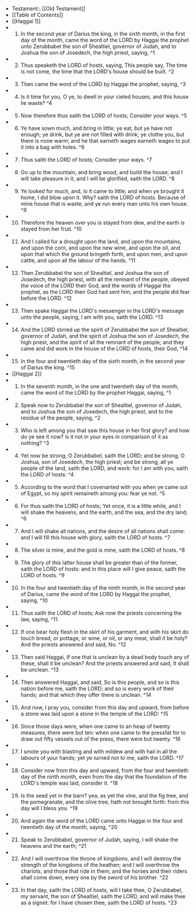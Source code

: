 - Testament:: [[Old Testament]]
- [[Table of Contents]]
- [[Haggai 1]]
- 1. In the second year of Darius the king, in the sixth month, in the first day of the month, came the word of the LORD by Haggai the prophet unto Zerubbabel the son of Shealtiel, governor of Judah, and to Joshua the son of Josedech, the high priest, saying, ^1
- 2. Thus speaketh the LORD of hosts, saying, This people say, The time is not come, the time that the LORD's house should be built. ^2
- 3. Then came the word of the LORD by Haggai the prophet, saying, ^3
- 4. Is it time for you, O ye, to dwell in your cieled houses, and this house lie waste? ^4
- 5. Now therefore thus saith the LORD of hosts; Consider your ways. ^5
- 6. Ye have sown much, and bring in little; ye eat, but ye have not enough; ye drink, but ye are not filled with drink; ye clothe you, but there is none warm; and he that earneth wages earneth wages to put it into a bag with holes. ^6
- 7. Thus saith the LORD of hosts; Consider your ways. ^7
- 8. Go up to the mountain, and bring wood, and build the house; and I will take pleasure in it, and I will be glorified, saith the LORD. ^8
- 9. Ye looked for much, and, lo it came to little; and when ye brought it home, I did blow upon it. Why? saith the LORD of hosts. Because of mine house that is waste, and ye run every man unto his own house. ^9
- 10. Therefore the heaven over you is stayed from dew, and the earth is stayed from her fruit. ^10
- 11. And I called for a drought upon the land, and upon the mountains, and upon the corn, and upon the new wine, and upon the oil, and upon that which the ground bringeth forth, and upon men, and upon cattle, and upon all the labour of the hands. ^11
- 12. Then Zerubbabel the son of Shealtiel, and Joshua the son of Josedech, the high priest, with all the remnant of the people, obeyed the voice of the LORD their God, and the words of Haggai the prophet, as the LORD their God had sent him, and the people did fear before the LORD. ^12
- 13. Then spake Haggai the LORD's messenger in the LORD's message unto the people, saying, I am with you, saith the LORD. ^13
- 14. And the LORD stirred up the spirit of Zerubbabel the son of Shealtiel, governor of Judah, and the spirit of Joshua the son of Josedech, the high priest, and the spirit of all the remnant of the people; and they came and did work in the house of the LORD of hosts, their God, ^14
- 15. In the four and twentieth day of the sixth month, in the second year of Darius the king. ^15
- [[Haggai 2]]
- 1. In the seventh month, in the one and twentieth day of the month, came the word of the LORD by the prophet Haggai, saying, ^1
- 2. Speak now to Zerubbabel the son of Shealtiel, governor of Judah, and to Joshua the son of Josedech, the high priest, and to the residue of the people, saying, ^2
- 3. Who is left among you that saw this house in her first glory? and how do ye see it now? is it not in your eyes in comparison of it as nothing? ^3
- 4. Yet now be strong, O Zerubbabel, saith the LORD; and be strong, O Joshua, son of Josedech, the high priest; and be strong, all ye people of the land, saith the LORD, and work: for I am with you, saith the LORD of hosts: ^4
- 5. According to the word that I covenanted with you when ye came out of Egypt, so my spirit remaineth among you: fear ye not. ^5
- 6. For thus saith the LORD of hosts; Yet once, it is a little while, and I will shake the heavens, and the earth, and the sea, and the dry land; ^6
- 7. And I will shake all nations, and the desire of all nations shall come: and I will fill this house with glory, saith the LORD of hosts. ^7
- 8. The silver is mine, and the gold is mine, saith the LORD of hosts. ^8
- 9. The glory of this latter house shall be greater than of the former, saith the LORD of hosts: and in this place will I give peace, saith the LORD of hosts. ^9
- 10. In the four and twentieth day of the ninth month, in the second year of Darius, came the word of the LORD by Haggai the prophet, saying, ^10
- 11. Thus saith the LORD of hosts; Ask now the priests concerning the law, saying, ^11
- 12. If one bear holy flesh in the skirt of his garment, and with his skirt do touch bread, or pottage, or wine, or oil, or any meat, shall it be holy? And the priests answered and said, No. ^12
- 13. Then said Haggai, If one that is unclean by a dead body touch any of these, shall it be unclean? And the priests answered and said, It shall be unclean. ^13
- 14. Then answered Haggai, and said, So is this people, and so is this nation before me, saith the LORD; and so is every work of their hands; and that which they offer there is unclean. ^14
- 15. And now, I pray you, consider from this day and upward, from before a stone was laid upon a stone in the temple of the LORD: ^15
- 16. Since those days were, when one came to an heap of twenty measures, there were but ten: when one came to the pressfat for to draw out fifty vessels out of the press, there were but twenty. ^16
- 17. I smote you with blasting and with mildew and with hail in all the labours of your hands; yet ye turned not to me, saith the LORD. ^17
- 18. Consider now from this day and upward, from the four and twentieth day of the ninth month, even from the day that the foundation of the LORD's temple was laid, consider it. ^18
- 19. Is the seed yet in the barn? yea, as yet the vine, and the fig tree, and the pomegranate, and the olive tree, hath not brought forth: from this day will I bless you. ^19
- 20. And again the word of the LORD came unto Haggai in the four and twentieth day of the month, saying, ^20
- 21. Speak to Zerubbabel, governor of Judah, saying, I will shake the heavens and the earth; ^21
- 22. And I will overthrow the throne of kingdoms, and I will destroy the strength of the kingdoms of the heathen; and I will overthrow the chariots, and those that ride in them; and the horses and their riders shall come down, every one by the sword of his brother. ^22
- 23. In that day, saith the LORD of hosts, will I take thee, O Zerubbabel, my servant, the son of Shealtiel, saith the LORD, and will make thee as a signet: for I have chosen thee, saith the LORD of hosts. ^23
